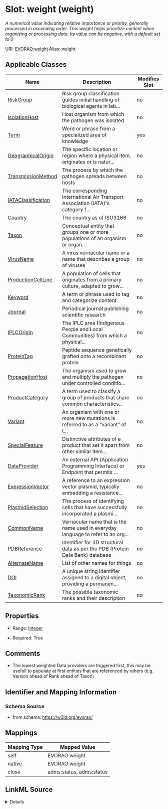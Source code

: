 

# Slot: weight (weight) 


_A numerical value indicating relative importance or priority, generally processed in ascending order. This weight helps prioritize content when organizing or processing data. Its value can be negative, with a default set to 0_





URI: [EVORAO:weight](https://w3id.org/evorao/weight)
Alias: weight

<!-- no inheritance hierarchy -->





## Applicable Classes

| Name | Description | Modifies Slot |
| --- | --- | --- |
| [RiskGroup](RiskGroup.md) | Risk group classification guides initial handling of biological agents in lab... |  no  |
| [IsolationHost](IsolationHost.md) | Host organism from which the pathogen was isolated |  no  |
| [Term](Term.md) | Word or phrase from a specialized area of knowledge |  yes  |
| [GeographicalOrigin](GeographicalOrigin.md) | The specific location or region where a physical item, originates or is natur... |  no  |
| [TransmissionMethod](TransmissionMethod.md) | The process by which the pathogen spreads between hosts |  no  |
| [IATAClassification](IATAClassification.md) | The corresponding International Air Transport Association (IATA)'s category f... |  no  |
| [Country](Country.md) | The country as of ISO3166 |  no  |
| [Taxon](Taxon.md) | Conceptual entity that groups one or more populations of an organism or organ... |  no  |
| [VirusName](VirusName.md) | A virus vernacular name or a name that describes a group of viruses |  no  |
| [ProductionCellLine](ProductionCellLine.md) | A population of cells that originates from a primary culture, adapted to grow... |  no  |
| [Keyword](Keyword.md) | A term or phrase used to tag and categorize content |  no  |
| [Journal](Journal.md) | Periodical journal publishing scientific research |  no  |
| [IPLCOrigin](IPLCOrigin.md) | The IPLC area (Indigenous People and Local Communities) from which a physical... |  no  |
| [ProteinTag](ProteinTag.md) | Peptide sequence genetically grafted onto a recombinant protein |  no  |
| [PropagationHost](PropagationHost.md) | The organism used to grow and multiply the pathogen under controlled conditio... |  no  |
| [ProductCategory](ProductCategory.md) | A term used to classify a group of products that share common characteristics... |  no  |
| [Variant](Variant.md) | An organism with one or more new mutations is referred to as a “variant” of t... |  no  |
| [SpecialFeature](SpecialFeature.md) | Distinctive attributes of a product that set it apart from other similar item... |  no  |
| [DataProvider](DataProvider.md) | An external API (Application Programming Interface) or Endpoint that permits ... |  yes  |
| [ExpressionVector](ExpressionVector.md) | A reference to an expression vector plasmid, typically embedding a resistance... |  no  |
| [PlasmidSelection](PlasmidSelection.md) | The process of identifying cells that have successfully incorporated a plasmi... |  no  |
| [CommonName](CommonName.md) | Vernacular name that is the name used in everyday language to refer to an org... |  no  |
| [PDBReference](PDBReference.md) | Identifier for 3D structural data as per the PDB (Protein Data Bank) database |  no  |
| [AlternateName](AlternateName.md) | List of other names for things |  no  |
| [DOI](DOI.md) | A unique string identifier assigned to a digital object, providing a permanen... |  no  |
| [TaxonomicRank](TaxonomicRank.md) | The possible taxonomic ranks and their description |  no  |







## Properties

* Range: [Integer](Integer.md)

* Required: True





## Comments

* The lowest weighted Data providers are triggered first, this may be usefull to populate at first entities that are referenced by others (e.g. Version ahead of Rank ahead of Taxon)

## Identifier and Mapping Information







### Schema Source


* from schema: https://w3id.org/evorao/




## Mappings

| Mapping Type | Mapped Value |
| ---  | ---  |
| self | EVORAO:weight |
| native | EVORAO:weight |
| close | adms:status, adms:status |




## LinkML Source

<details>
```yaml
name: weight
description: A numerical value indicating relative importance or priority, generally
  processed in ascending order. This weight helps prioritize content when organizing
  or processing data. Its value can be negative, with a default set to 0
title: weight
comments:
- The lowest weighted Data providers are triggered first, this may be usefull to populate
  at first entities that are referenced by others (e.g. Version ahead of Rank ahead
  of Taxon)
from_schema: https://w3id.org/evorao/
close_mappings:
- adms:status
- adms:status
rank: 1000
ifabsent: int(0)
alias: weight
domain_of:
- DataProvider
- Term
range: integer
required: true
multivalued: false

```
</details>